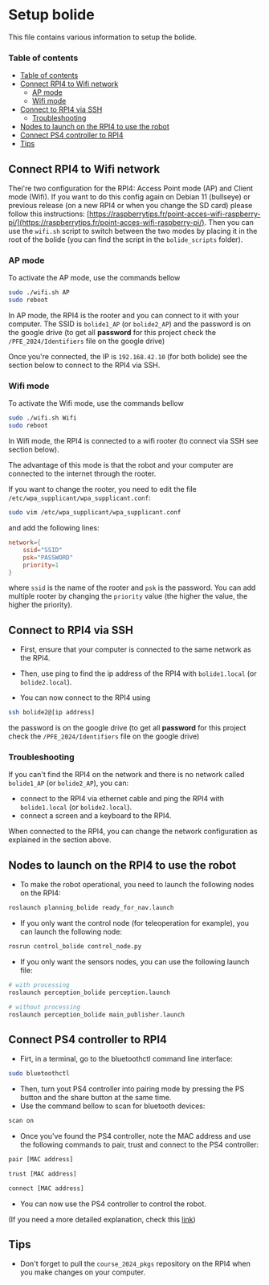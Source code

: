 # Setup bolide

This file contains various information to setup the bolide.

### Table of contents

- [Table of contents](#table-of-contents)
- [Connect RPI4 to Wifi network](#connect-rpi4-to-wifi-network)
    - [AP mode](#ap-mode)
    - [Wifi mode](#wifi-mode)
- [Connect to RPI4 via SSH](#connect-to-rpi4-via-ssh)
    - [Troubleshooting](#troubleshooting)
- [Nodes to launch on the RPI4 to use the robot](#nodes-to-launch-on-the-rpi4-to-use-the-robot)
- [Connect PS4 controller to RPI4](#connect-ps4-controller-to-rpi4)
- [Tips](#tips)

## Connect RPI4 to Wifi network

Thei're two configuration for the RPI4: Access Point mode (AP) and Client mode (Wifi). If you want to do this config again on Debian 11 (bullseye) or previous release (on a new RPI4 or when you change the SD card) please follow this instructions: [https://raspberrytips.fr/point-acces-wifi-raspberry-pi/](https://raspberrytips.fr/point-acces-wifi-raspberry-pi/).
Then you can use the `wifi.sh` script to switch between the two modes by placing it in the root of the bolide (you can find the script in the `bolide_scripts` folder).

### AP mode

To activate the AP mode, use the commands bellow 
```sh
sudo ./wifi.sh AP
sudo reboot
```

In AP mode, the RPI4 is the rooter and you can connect to it with your computer.
The SSID is `bolide1_AP` (or `bolide2_AP`) and the password is on the google drive (to get all **password** for this project check the `/PFE_2024/Identifiers` file on the google drive)

Once you're connected, the IP is `192.168.42.10` (for both bolide) see the section below to connect to the RPI4 via SSH.

### Wifi mode

To activate the Wifi mode, use the commands bellow 
```sh
sudo ./wifi.sh Wifi
sudo reboot
```

In Wifi mode, the RPI4 is connected to a wifi rooter (to connect via SSH see section below).

The advantage of this mode is that the robot and your computer are connected to the internet through the rooter.

If you want to change the rooter, you need to edit the file `/etc/wpa_supplicant/wpa_supplicant.conf`:

```sh
sudo vim /etc/wpa_supplicant/wpa_supplicant.conf
```

and add the following lines:

```conf
network={
    ssid="SSID"
    psk="PASSWORD"
    priority=1
}
```

where `ssid` is the name of the rooter and `psk` is the password. You can add multiple rooter by changing the `priority` value (the higher the value, the higher the priority).

## Connect to RPI4 via SSH

- First, ensure that your computer is connected to the same network as the RPI4.

- Then, use ping to find the ip address of the RPI4 with `bolide1.local` (or `bolide2.local`).

- You can now connect to the RPI4 using 

```bash
ssh bolide2@[ip address]
```

the password is on the google drive (to get all **password** for this project check the `/PFE_2024/Identifiers` file on the google drive)

### Troubleshooting


If you can't find the RPI4 on the network and there is no network called `bolide1_AP` (or `bolide2_AP`), you can:
- connect to the RPI4 via ethernet cable and ping the RPI4 with `bolide1.local` (or `bolide2.local`).
- connect a screen and a keyboard to the RPI4.

When connected to the RPI4, you can change the network configuration as explained in the section above.

## Nodes to launch on the RPI4 to use the robot

- To make the robot operational, you need to launch the following nodes on the RPI4:

```bash
roslaunch planning_bolide ready_for_nav.launch
```

- If you only want the control node (for teleoperation for example), you can launch the following node:

```bash
rosrun control_bolide control_node.py
```

- If you only want the sensors nodes, you can use the following launch file:

```bash
# with processing
roslaunch perception_bolide perception.launch
```

```bash
# without processing
roslaunch perception_bolide main_publisher.launch
```

## Connect PS4 controller to RPI4

- Firt, in a terminal, go to the bluetoothctl command line interface:

```bash
sudo bluetoothctl
```

- Then, turn yout PS4 controller into pairing mode by pressing the PS button and the share button at the same time.
- Use the command bellow to scan for bluetooth devices:

```bash
scan on
```

- Once you've found the PS4 controller, note the MAC address and use the following commands to pair, trust and connect to the PS4 controller:

```bash
pair [MAC address]
```

```bash
trust [MAC address]
```

```bash
connect [MAC address]
```

- You can now use the PS4 controller to control the robot.

(If you need a more detailed explanation, check this [link](https://www.baeldung.com/linux/bluetooth-via-terminal))

## Tips

- Don't forget to pull the `course_2024_pkgs` repository on the RPI4 when you make changes on your computer.
